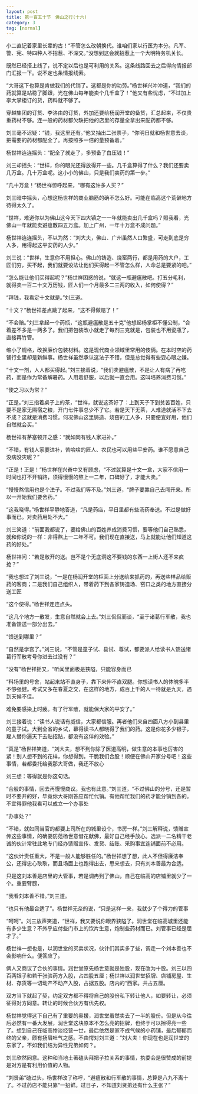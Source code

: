 ```yaml
---
layout: post
title: 第一百五十节　佛山之行(十六)
category: 3
tag: [normal]
---
```


小二直记着家里长辈的古！“不管怎么改朝换代。谁咱们家以行医为本分。凡军、警、宪、特四种人不招惹、不深交。”没想到这会就招惹上一个大明特务机关长。

既然已经搭上线了，说不定以后也是可利用的关系。这条线路回去之后得向情报部门汇报一下。说不定也条情报线索。

“大哥这下也算是肯做我们的代销了。这都是你的功劳。”杨世祥兴冲冲道，“我们的药就算是站稳了脚跟，光在佛山每年能卖个几千盒了！”他又有些忧虑，“不过加上李大掌柜订的货，药料就不够了。

穿越集团的订货、李洛由的订货，外加还要给杨润开堂的备货，汇总起来，不仅贵重药材不够。连一般的药材都欠缺把他的店里的存量全拿出来配药都不够。

刘三毫不迟疑：“钱，我这里还有。”他又抽出二张票子，“你明日就和杨世意去谈，把需要的药材都配全了。再按照多一倍的量预备着。”

杨世祥连连摇头：“配全了就走了，多预备了白压钱！”

刘三却摇头：“世样，你的眼光还得放得开一些。几千盒算得了什么？我们还要卖几万盒。几十万盒呢。这小小的佛山，只是我们卖药的第一步。”

“几十万盒！”杨世祥惊呼起来，“哪有这许多人买？”

刘三暗中摇头，心想这杨世祥的商业脑筋的确不怎么好。可能在临高这个荒僻地方待得太久了。

“世祥，难道你以为佛山这今天下四大镇之一一年就能卖出几千盒吗？照我看，光佛山一年就能卖避瘟散四五万盒。加上广州，一年十万盒不成问题。”

杨世祥连连摇头，不以为然：“刘大夫，佛山、广州虽然人口繁盛，可走到底是穷人多，用得起这平安药的人少。”

刘三说：“世祥，生意你不用担心。佛山的铸造、烧窑两行，都是用药的大户，工匠们穷，买不起，我们就要设法让他们买得起一不管怎么样，人命总是要紧的吧。”

“怎么能让他们买得起呢？”杨世祥困惑的说，“就这一瓶避瘟散吧。打五分毛利，就得卖一百二十文万历钱，匠人们一个月最多二三两的收入，如何使得？”

“拜钱，我看定十文就是。”刘三道。

“十文？”杨世祥差点跳了起来，“这不得做赔了！”

“不会赔。”刘三拿起一个药瓶，“这瓶避瘟散是五十克”他想起杨掌柜不懂公制，“合着差不多是一两多了。我们把包装改小就走了每剂三克就是，包装也不用瓷瓶了，直接再竹管。

缩小了规格，改换廉价包装材料。这是现代商业领域里常用的伎俩。在本时空的药铺行业里却是新鲜事。杨世祥虽然承认这法子不错，但是总觉得有些耍心眼之嫌。

“十文一剂，人人都买得起。”刘三接着说，“我们卖避瘟散，不是让人有病了再吃药，而是作为常备解暑药。人用着舒服，以后就一直会用。这叫培养消费习惯。”

“使之习以为常？”

“正是。”刘三指着桌子上的茶，“世祥，就说这茶好了：上到天子下到贫苦百姓，只要不是家无隔宿之粮，开门七件事总少不了它。若是天下无茶，人难道就活不下去不成？这就是消费习惯。何况佛山这里铸造、烧窑的工人多，只要便宜好用，他们自然就会买。”

杨世祥有茅塞顿开之感：“就如同有钱人家进补。”

“不错，有钱人家要进补，苦哈啥的匠人、农民也可以用些平安药。谁不愿意自己没病没灾呢？”

“正是！正是！”杨世祥在兴奋中又有顾虑，“不过就算是十文一盒，大家不信用一时间也打不开销路，须得慢慢的熬上一二年，口碑好了，才能大卖。”

“慢慢熬信用也是个法子。不过我们等不及。”刘三道，“牌子要靠自己去闯开来。所以一开始我们要舍药。”

“这我晓得。”杨世祥平静地答道，“凡是药店，平日里都有些汤药奉送。不过是做好事而已。对卖药用处不大。”

刘三笑道：“前面我都说了，要给佛山的百姓养成消费习惯，要等他们自己熟悉，就和你说的一样：非得熬上一二年不可。我们现在直接送，马上就能让他们知道这药的好处。”

杨世祥问：“若是敞开的送。岂不是个无底洞这不要钱的东西一上街人还不来疯抢？”

“我也想过了刘三说，“一是在杨润开堂的柜面上分送给来抓药的，再送些样品给贩药的客商；二是我们自己组织人，带着药下到各家铸造场、窑口之类的地方直接分送工匠

“这个使得。”杨世祥连连点头。

“这几个地方一散发，生意自然就会上去。”刘三侃侃而谈，“至于诸葛行军散，我也准备馈送一部分出去。”

“馈送到哪里？”

“自然是学宫了。”刘三说，“不管是童子试、县试、尊试，都要派人给读书人馈送诸葛行军散考号你进去过没有？”

“没有”杨世祥摇又，“听闻里面极是狭隘，只能容身而已

“科场里的号舍，站起来站不直身子，靠下来伸不直双腿。你想读书人的体魄多半不够强健。考试又多在春夏之交，在这样的地方，成百上千的人一待就是九天，遇到天候不佳。

难免要感染上时疲。有了行军散，就能保大家的平安了。”

刘三接着说：“读书人说话有威信，大家都信服。再者他们来自四面八方小到县里的童子试。大到全省的乡试，幕得读书人都晓得了我们的药。这是你花多少银子，雇人替你遍天下去贴招贴，都没有这佯的效验。”

“真是”杨世祥笑道，“刘大夫，想不到你除了医道高明，做生意的本事也厉害的紧！别人想不到的花样，你想得到。干脆我们合股！顺便在佛山开家分号吧！这些事情，若都委托给我那大哥做，我还不放心

刘三想：等得就是你这句话。

“合股的事情，回去再慢慢商议。我也有此意。”刘三道，“不过佛山的分号，还是暂时不要开的好，毕竟你大哥刚答应帮忙代销。有他帮忙我们的药才能分销到各的。不宜得罪他我看可以成立一个办事处

“办事处？”

“不错，就如同当官的都要上司所在的城里设个，书房一样。”刘三解释说，馈赠宣传这些事情，的确耍防范杨世意借花献佛，最好自己经手放心。选派一二名精干老诚的伙计常驻此地专门经办馈赠宣传、发货、结账、采购事宜连铺面前不必用。

“这伙计责任重大，不是一般人能够胜任的。”杨世祥想了想，此人不但得廉洁奉公，还得忠心耿耿，而且场面上也跑得出去，思来想去，只有刘本善最为合适。

只是这刘本善是店里的大管事，若是调冉到了佛山，自己在临高的店铺里就少了一个。重要臂膀，

“我看刘本善不错。”刘三道。

“也只有他最合适了”。杨世祥无奈的说，“只是这样一来，我就少了个得力的管事

“呵呵”。刘三放声笑道，“世祥，我又要说你眼界狭隘了。润世堂在临高城里还能有多少生意？不外乎应付些门市上的饮片生意，炮制些药材而已。刘管事已经是屈才了。”

杨世祥一想也是，以润世堂的买卖状况，伙计们其实多了些，调走一个刘本善也不会影响什么。便答应了。

俩人又商议了合伙的事情。润世堂原先杨世意就是独股，现在改为十股。刘三以四百两银子和若干张验药方入股，占四股五厘；杨世祥以润世堂招牌、店铺房屋、生材、存货等一切动产不动产入股，占据五股。店内的“西家。共占五厘。

双方当下就起了契，约定双方都不得将自己的股份私下转让他人，如要转让，必须征得对方同意。转让的时候合伙方有优先权。

杨世祥觉得这下自己有了重要的奥援，润世堂虽然卖去了一半的股份。但是从今往后必然有一番大发展，润世堂这块原本不怎么亮的招牌，也终于可以擦得亮一些了。想到自己在临高惨淡经营一世，最后依然是家不成气候的小药铺，最后郁郁而终的父亲，颇有扬眉吐气之感。不由愕对刘三道：“刘大夫！你现在也是润世堂的东家了，不如我们结为异性兄弟如何？。

刘三欣然同意。这种和当地土著磕头拜把子拉关系的事情，执委会是很赞成的前提是对方是有利用价值的人物。

“刘贤弟”磕过头，杨世祥改了称呼，“避瘟散和行军散的事情，总算是八九不离十了。不过药店不能只靠“一招鲜。过日子，不知道刘贤弟还有什么主张？”